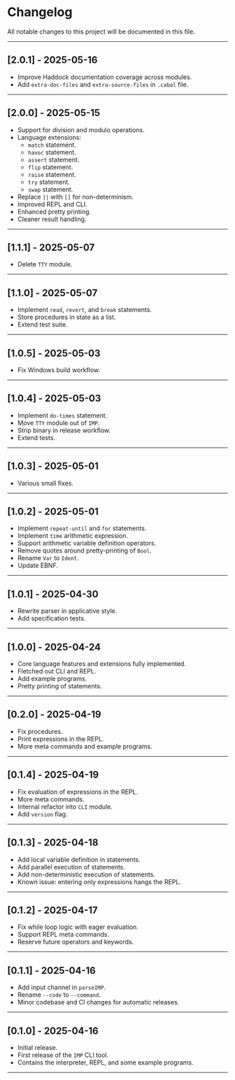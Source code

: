 # Changelog

All notable changes to this project will be documented in this file.

---

## [2.0.1] - 2025-05-16

- Improve Haddock documentation coverage across modules.
- Add `extra-doc-files` and `extra-source-files` in `.cabal` file.

---

## [2.0.0] - 2025-05-15

- Support for division and modulo operations.
- Language extensions:
  - `match` statement.
  - `havoc` statement.
  - `assert` statement.
  - `flip` statement.
  - `raise` statement.
  - `try` statement.
  - `swap` statement.
- Replace `||` with `[]` for non-determinism.
- Improved REPL and CLI.
- Enhanced pretty printing.
- Cleaner result handling.

---

## [1.1.1] - 2025-05-07

- Delete `TTY` module.

---

## [1.1.0] - 2025-05-07

- Implement `read`, `revert`, and `break` statements.
- Store procedures in state as a list.
- Extend test suite.

---

## [1.0.5] - 2025-05-03

- Fix Windows build workflow.

---

## [1.0.4] - 2025-05-03

- Implement `do-times` statement.
- Move `TTY` module out of `IMP`.
- Strip binary in release workflow.
- Extend tests.

---

## [1.0.3] - 2025-05-01

- Various small fixes.

---

## [1.0.2] - 2025-05-01

- Implement `repeat-until` and `for` statements.
- Implement `time` arithmetic expression.
- Support arithmetic variable definition operators.
- Remove quotes around pretty-printing of `Bool`.
- Rename `Var` to `Ident`.
- Update EBNF.

---

## [1.0.1] - 2025-04-30

- Rewrite parser in applicative style.
- Add specification tests.

---

## [1.0.0] - 2025-04-24

- Core language features and extensions fully implemented.
- Fletched out CLI and REPL.
- Add example programs.
- Pretty printing of statements.

---

## [0.2.0] - 2025-04-19

- Fix procedures.
- Print expressions in the REPL.
- More meta commands and example programs.

---

## [0.1.4] - 2025-04-19

- Fix evaluation of expressions in the REPL.
- More meta commands.
- Internal refactor into `CLI` module.
- Add `version` flag.

---

## [0.1.3] - 2025-04-18

- Add local variable definition in statements.
- Add parallel execution of statements.
- Add non-deterministic execution of statements.
- Known issue: entering only expressions hangs the REPL.

---

## [0.1.2] - 2025-04-17

- Fix while loop logic with eager evaluation.
- Support REPL meta commands.
- Reserve future operators and keywords.

---

## [0.1.1] - 2025-04-16

- Add input channel in `parseIMP`.
- Rename `--code` to `--command`.
- Minor codebase and CI changes for automatic releases.

---

## [0.1.0] - 2025-04-16

- Initial release.
- First release of the `IMP` CLI tool.
- Contains the interpreter, REPL, and some example programs.

---
